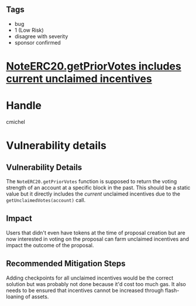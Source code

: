 ## Tags

- bug
- 1 (Low Risk)
- disagree with severity
- sponsor confirmed

# [NoteERC20.getPriorVotes includes current unclaimed incentives](https://github.com/code-423n4/2021-08-notional-findings/issues/76) 

# Handle

cmichel


# Vulnerability details

## Vulnerability Details
The `NoteERC20.getPriorVotes` function is supposed to return the voting strength of an account at a specific block in the past.
This should be a static value but it directly includes the _current_ unclaimed incentives due to the `getUnclaimedVotes(account)` call.

## Impact
Users that didn't even have tokens at the time of proposal creation but are now interested in voting on the proposal can farm unclaimed incentives and impact the outcome of the proposal.

## Recommended Mitigation Steps
Adding checkpoints for all unclaimed incentives would be the correct solution but was probably not done because it'd cost too much gas.
It also needs to be ensured that incentives cannot be increased through flash-loaning of assets.

